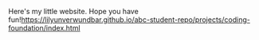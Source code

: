 Here's my little website. Hope you have fun!https://lilyunverwundbar.github.io/abc-student-repo/projects/coding-foundation/index.html
